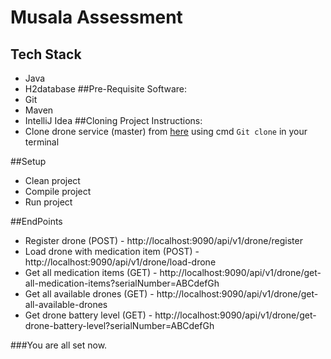 # Musala Assessment

## Tech Stack
-  Java
-  H2database
##Pre-Requisite Software:
-  Git
-  Maven
-  IntelliJ Idea
##Cloning Project Instructions:
- Clone drone service (master) from [here](https://github.com/Blaiseleo/musala.git) using cmd `Git clone` in your terminal

##Setup
- Clean project
- Compile project
- Run project

##EndPoints
- Register drone (POST) - http://localhost:9090/api/v1/drone/register
- Load drone with medication item (POST) - http://localhost:9090/api/v1/drone/load-drone
- Get all medication items (GET) - http://localhost:9090/api/v1/drone/get-all-medication-items?serialNumber=ABCdefGh
- Get all available drones (GET) - http://localhost:9090/api/v1/drone/get-all-available-drones
- Get drone battery level (GET) - http://localhost:9090/api/v1/drone/get-drone-battery-level?serialNumber=ABCdefGh


###You are all set now.